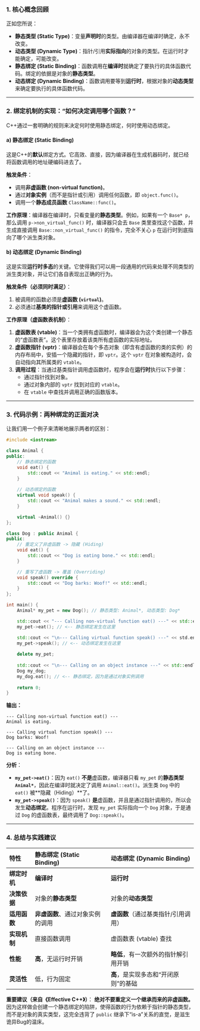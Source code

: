 ### 1\. 核心概念回顾

正如您所说：

  * **静态类型 (Static Type)**：变量**声明时**的类型。由编译器在编译时确定，永不改变。
  * **动态类型 (Dynamic Type)**：指针/引用**实际指向**的对象的类型。在运行时才能确定，可能改变。
  * **静态绑定 (Static Binding)**：函数调用在**编译时**就确定了要执行的具体函数代码。绑定的依据是对象的**静态类型**。
  * **动态绑定 (Dynamic Binding)**：函数调用要等到**运行时**，根据对象的**动态类型**来确定要执行的具体函数代码。

-----

### 2\. 绑定机制的实现：“如何决定调用哪个函数？”

C++通过一套明确的规则来决定何时使用静态绑定，何时使用动态绑定。

#### a) 静态绑定 (Static Binding)

这是C++的**默认**绑定方式。它高效、直接，因为编译器在生成机器码时，就已经将函数调用的地址硬编码进去了。

**触发条件**：

  * 调用**非虚函数 (non-virtual function)**。
  * 通过**对象实例**（而不是指针或引用）调用任何函数，即 `object.func()`。
  * 调用一个**静态成员函数** `ClassName::func()`。

**工作原理**：编译器在编译时，只看变量的**静态类型**。例如，如果有一个 `Base* p`，那么调用 `p->non_virtual_func()` 时，编译器只会去 `Base` 类里查找这个函数，并生成直接调用 `Base::non_virtual_func()` 的指令，完全不关心 `p` 在运行时到底指向了哪个派生类对象。

#### b) 动态绑定 (Dynamic Binding)

这是实现**运行时多态**的关键。它使得我们可以用一段通用的代码来处理不同类型的派生类对象，并让它们各自表现出正确的行为。

**触发条件（必须同时满足）**：

1.  被调用的函数必须是**虚函数 (`virtual`)**。
2.  必须通过**基类的指针或引用**来调用这个虚函数。

**工作原理（虚函数表机制）**：

1.  **虚函数表 (vtable)**：当一个类拥有虚函数时，编译器会为这个类创建一个静态的“虚函数表”。这个表里存放着该类所有虚函数的实际地址。
2.  **虚函数指针 (vptr)**：编译器会在每个多态对象（即含有虚函数的类的实例）的内存布局中，安插一个隐藏的指针，即 `vptr`。这个 `vptr` 在对象被构造时，会自动指向其所属类的 `vtable`。
3.  **调用过程**：当通过基类指针调用虚函数时，程序会在**运行时**执行以下步骤：
      * 通过指针找到对象。
      * 通过对象内部的 `vptr` 找到对应的 `vtable`。
      * 在 `vtable` 中查找并调用正确的函数版本。

-----

### 3\. 代码示例：两种绑定的正面对决

让我们用一个例子来清晰地展示两者的区别：

```cpp
#include <iostream>

class Animal {
public:
    // 静态绑定的函数
    void eat() { 
        std::cout << "Animal is eating." << std::endl; 
    }
    
    // 动态绑定的函数
    virtual void speak() { 
        std::cout << "Animal makes a sound." << std::endl; 
    }

    virtual ~Animal() {}
};

class Dog : public Animal {
public:
    // 重定义了非虚函数 -> 隐藏 (Hiding)
    void eat() { 
        std::cout << "Dog is eating bone." << std::endl; 
    }

    // 重写了虚函数 -> 覆盖 (Overriding)
    void speak() override { 
        std::cout << "Dog barks: Woof!" << std::endl; 
    }
};

int main() {
    Animal* my_pet = new Dog(); // 静态类型: Animal*, 动态类型: Dog*

    std::cout << "--- Calling non-virtual function eat() ---" << std::endl;
    my_pet->eat(); // <-- 静态绑定发生在这里

    std::cout << "\n--- Calling virtual function speak() ---" << std.endl;
    my_pet->speak(); // <-- 动态绑定发生在这里
    
    delete my_pet;
    
    std::cout << "\n--- Calling on an object instance ---" << std::endl;
    Dog my_dog;
    my_dog.eat(); // <-- 静态绑定，因为是通过对象实例调用
    
    return 0;
}
```

**输出：**

```
--- Calling non-virtual function eat() ---
Animal is eating.

--- Calling virtual function speak() ---
Dog barks: Woof!

--- Calling on an object instance ---
Dog is eating bone.
```

**分析**：

  * **`my_pet->eat()`**：因为 `eat()` **不是**虚函数，编译器只看 `my_pet` 的**静态类型 `Animal*`**，因此在编译时就决定了调用 `Animal::eat()`。派生类 `Dog` 中的 `eat()` 被\*\*隐藏（Hiding）\*\*了。
  * **`my_pet->speak()`**：因为 `speak()` **是**虚函数，并且是通过指针调用的，所以会发生**动态绑定**。程序在运行时，发现 `my_pet` 实际指向一个 `Dog` 对象，于是通过 `Dog` 的虚函数表，最终调用了 `Dog::speak()`。

-----

### 4\. 总结与实践建议

| 特性       | 静态绑定 (Static Binding) | 动态绑定 (Dynamic Binding) |
| :------- | :-------------------- | :--------------------- |
| **绑定时机** | **编译时**               | **运行时**                |
| **决策依据** | 对象的**静态类型**           | 对象的**动态类型**            |
| **适用函数** | **非虚函数**、通过对象实例的调用    | **虚函数**（通过基类指针/引用调用）   |
| **实现机制** | 直接函数调用                | 虚函数表 (vtable) 查找       |
| **性能**   | **高**，无运行时开销          | **略低**，有一次额外的指针解引用开销   |
| **灵活性**  | 低，行为固定                | **高**，是实现多态和“开闭原则”的基础  |

**重要建议（来自《Effective C++》）**：
**绝对不要重定义一个继承而来的非虚函数。**
因为这样做会创建一个静态绑定的陷阱，使得函数的行为依赖于指针的静态类型，而不是对象的真实类型，这完全违背了 `public` 继承下“is-a”关系的直觉，是滋生诡异Bug的温床。
